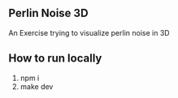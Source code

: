 ## Perlin Noise 3D

An Exercise trying to visualize perlin noise in 3D
## How to run locally

1. npm i
2. make dev
